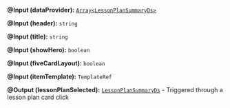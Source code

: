 **@Input (dataProvider):** [`Array<LessonPlanSummaryDs>`]()

**@Input (header):** `string`

**@Input (title):** `string`

**@Input (showHero):** `boolean`

**@Input (fiveCardLayout):** `boolean`

**@Input (itemTemplate):** `TemplateRef`

**@Output (lessonPlanSelected):** [`LessonPlanSummaryDs`]() - Triggered through a lesson plan card click
